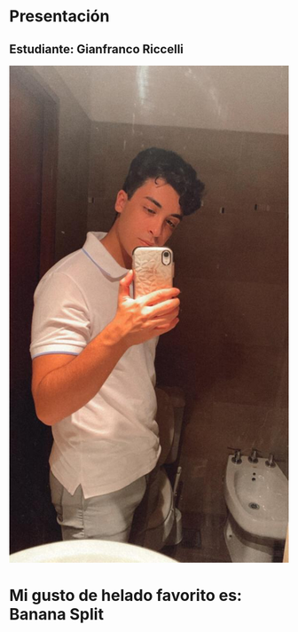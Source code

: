 # Presentación

## Estudiante: Gianfranco Riccelli

![mi foto](FotoPdP.jpeg)

# Mi gusto de helado favorito es: Banana Split